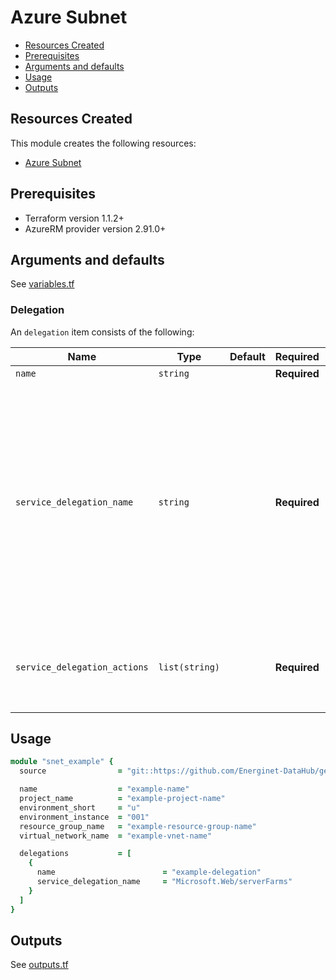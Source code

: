 # Azure Subnet

- [Resources Created](#resources-created)
- [Prerequisites](#prerequisites)
- [Arguments and defaults](#arguments-and-defaults)
- [Usage](#usage)
- [Outputs](#outputs)

## Resources Created

This module creates the following resources:

- [Azure Subnet](https://registry.terraform.io/providers/hashicorp/azurerm/latest/docs/resources/subnet)

## Prerequisites

- Terraform version 1.1.2+
- AzureRM provider version 2.91.0+

## Arguments and defaults

See [variables.tf](./variables.tf)

### Delegation

An `delegation` item consists of the following:

| Name | Type | Default | Required | Description |
|-|-|-|-|-|
| `name` | `string` | | **Required** | A name for this delegation. |
| `service_delegation_name` | `string` | | **Required** | The name of service to delegate to. Possible values include `Microsoft.ApiManagement/service`, `Microsoft.AzureCosmosDB/clusters`, `Microsoft.BareMetal/AzureVMware`, `Microsoft.BareMetal/CrayServers`, `Microsoft.Batch/batchAccounts`, `Microsoft.ContainerInstance/containerGroups`, `Microsoft.ContainerService/managedClusters`, `Microsoft.Databricks/workspaces`, `Microsoft.DBforMySQL/flexibleServers`, `Microsoft.DBforMySQL/serversv2`, `Microsoft.DBforPostgreSQL/flexibleServers`, `Microsoft.DBforPostgreSQL/serversv2`, `Microsoft.DBforPostgreSQL/singleServers`, `Microsoft.HardwareSecurityModules/dedicatedHSMs`, `Microsoft.Kusto/clusters`, `Microsoft.Logic/integrationServiceEnvironments`, `Microsoft.MachineLearningServices/workspaces`, `Microsoft.Netapp/volumes`, `Microsoft.Network/managedResolvers`, `Microsoft.PowerPlatform/vnetaccesslinks`, `Microsoft.ServiceFabricMesh/networks`, `Microsoft.Sql/managedInstances`, `Microsoft.Sql/servers`, `Microsoft.StreamAnalytics/streamingJobs`, `Microsoft.Synapse/workspaces`, `Microsoft.Web/hostingEnvironments`, and `Microsoft.Web/serverFarms`. |
| `service_delegation_actions` | `list(string)` | | **Required** | A list of Actions which should be delegated. This list is specific to the service to delegate to. Possible values include `Microsoft.Network/networkinterfaces/*`, `Microsoft.Network/virtualNetworks/subnets/action`, `Microsoft.Network/virtualNetworks/subnets/join/action`, `Microsoft.Network/virtualNetworks/subnets/prepareNetworkPolicies/action` and `Microsoft.Network/virtualNetworks/subnets/unprepareNetworkPolicies/action`. |

## Usage

```ruby
module "snet_example" {
  source                = "git::https://github.com/Energinet-DataHub/geh-terraform-modules.git//azure/subnet?ref=6.0.0"

  name                  = "example-name"
  project_name          = "example-project-name"
  environment_short     = "u"
  environment_instance  = "001"
  resource_group_name   = "example-resource-group-name"
  virtual_network_name  = "example-vnet-name"

  delegations           = [
    {
      name                        = "example-delegation"
      service_delegation_name     = "Microsoft.Web/serverFarms"
    }
  ]
}
```

## Outputs

See [outputs.tf](./outputs.tf)
